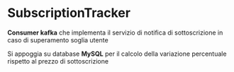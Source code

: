 # SubscriptionTracker

**Consumer kafka** che implementa il servizio di notifica di sottoscrizione in caso di superamento soglia utente

Si appoggia su database **MySQL** per il calcolo della variazione percentuale rispetto al prezzo di sottoscrizione